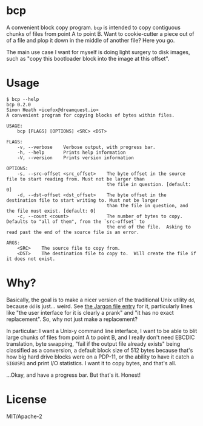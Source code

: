# bcp

A convenient block copy program.  `bcp` is intended to copy contiguous
chunks of files from point A to point B.  Want to cookie-cutter a
piece out of of a file and plop it down in the middle of another file?
Here you go.

The main use case I want for myself is doing light surgery to disk
images, such as "copy this bootloader block into the image at this
offset".

# Usage

```
$ bcp --help
bcp 0.2.0
Simon Heath <icefox@dreamquest.io>
A convenient program for copying blocks of bytes within files.

USAGE:
    bcp [FLAGS] [OPTIONS] <SRC> <DST>

FLAGS:
    -v, --verbose    Verbose output, with progress bar.
    -h, --help       Prints help information
    -V, --version    Prints version information

OPTIONS:
    -s, --src-offset <src_offset>    The byte offset in the source file to start reading from. Must not be larger than
                                     the file in question. [default: 0]
    -d, --dst-offset <dst_offset>    The byte offset in the destination file to start writing to. Must not be larger
                                     than the file in question, and the file must exist. [default: 0]
    -c, --count <count>              The number of bytes to copy.  Defaults to "all of them", from the `src-offset` to
                                     the end of the file.  Asking to read past the end of the source file is an error.

ARGS:
    <SRC>    The source file to copy from.
    <DST>    The destination file to copy to.  Will create the file if it does not exist.
```

# Why?

Basically, the goal is to make a nicer version of the traditional Unix
utility `dd`, because `dd` is just... weird.  See [the Jargon file
entry](http://www.catb.org/jargon/html/D/dd.html) for it, particularly
lines like "the user interface for it is clearly a prank" and "it has
no exact replacement".  So, why not just make a replacement?

In particular: I want a Unix-y command line interface, I want to be
able to blit large chunks of files from point A to point B, and I
really don't need EBCDIC translation, byte swapping, "fail if the
output file already exists" being classified as a conversion, a
default block size of 512 bytes because that's how big hard drive
blocks were on a PDP-11, or the ability to have it catch a `SIGUSR1`
and print I/O statistics.  I want it to copy bytes, and that's all.

...Okay, and have a progress bar.  But that's it.  Honest!

# License

MIT/Apache-2


